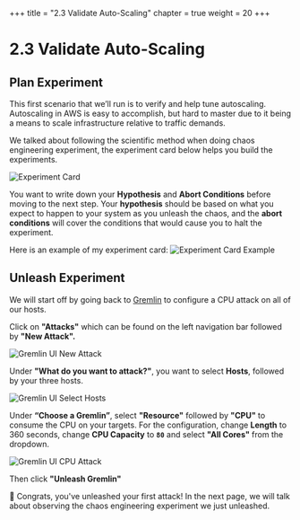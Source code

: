 +++
title = "2.3 Validate Auto-Scaling"
chapter = true
weight = 20
+++

# 2.3 Validate Auto-Scaling
## Plan Experiment 
This first scenario that we’ll run is to verify and help tune autoscaling. Autoscaling in AWS is easy to accomplish, but hard to master due to it being a means to scale infrastructure relative to traffic demands.

We talked about following the scientific method when doing chaos engineering experiment, the experiment card below helps you build the experiments. 

![Experiment Card](/images/Experiment_Card.jpg)

You want to write down your **Hypothesis** and **Abort Conditions** before moving to the next step. Your **hypothesis** should be based on what you expect to happen to your system as you unleash the chaos, and the **abort conditions** will cover the conditions that would cause you to halt the experiment. 

Here is an example of my experiment card: 
![Experiment Card Example](/images/Experiment_Card_Example.jpg)

## Unleash Experiment
We will start off by going back to [Gremlin](https://app.gremlin.com) to configure a CPU attack on all of our hosts.

Click on **"Attacks"** which can be found on the left navigation bar followed by **"New Attack".** 

![Gremlin UI New Attack](/images/gremlin/gremlin_ui_create_new_attack.png)

Under **"What do you want to attack?"**,  you want to select **Hosts**, followed by your three hosts. 

![Gremlin UI Select Hosts](/images/gremlin/gremlin_ui_select_hosts.png)

Under **“Choose a Gremlin”**, select **"Resource"** followed by **"CPU"** to consume the CPU on your targets. For the configuration, change **Length** to 360 seconds, change **CPU Capacity** to **`80`** and select **"All Cores"** from the dropdown. 


![Gremlin UI CPU Attack](/images/gremlin/gremlin_ui_cpu_attack.png)

Then click **"Unleash Gremlin"**

🎉 Congrats, you've unleashed your first attack! In the next page, we will talk about observing the chaos engineering experiment we just unleashed. 